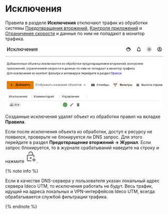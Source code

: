 # Исключения 

Правила в разделе **Исключения** отключают трафик из обработки системы [Предотвращения вторжений](../../../../ngfw/settings/access-rules/ips/README.md), [Контроля приложений](../../../../ngfw/settings/access-rules/application-control.md) и [Ограничение скорости](../../../../ngfw/settings/access-rules/shaper.md) и данные по ним не попадают в монитор трафика.

![](../../../../_images/user-ip-exceptions.png) 

Созданные исключения удалят объект из обработки правил на вкладке **Правила**.

Если после исключения объекта из обработки, доступ к ресурсу не появился, проверьте не блокируется ли DNS запрос. Для этого перейдите в раздел **Предотвращение вторжений -> Журнал**. Если запрос блокируется, то в журнале срабатываний наведите на строку и нажмите ![](../../../../_images/icon-lock.png).

{% note info %}

Если в качестве DNS-сервера у пользователя указан локальный адрес сервера Ideco UTM, то исключения работать не будут. Весь трафик, идущий на адреса локальных и VPN-интерфейсов Ideco UTM, всегда обрабатывается службой фильтрации трафика.

{% endnote %}

